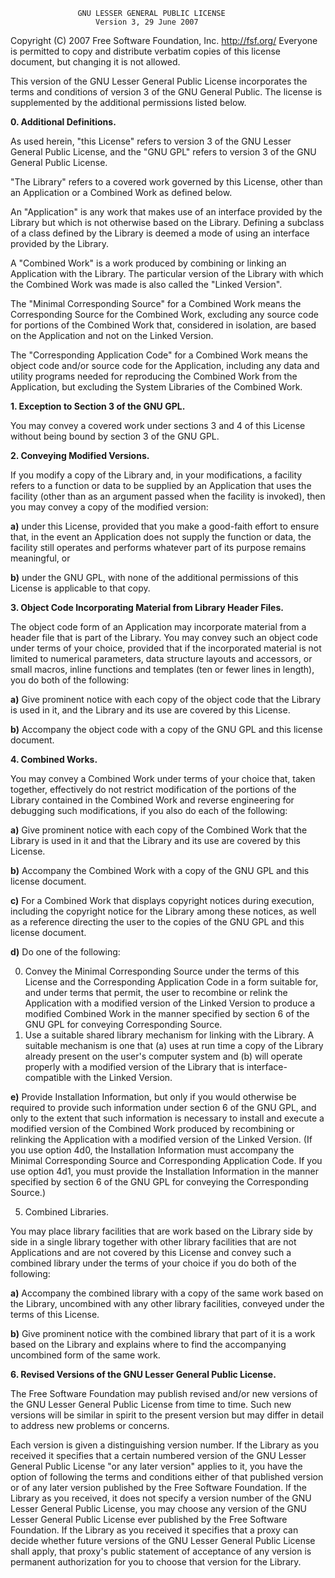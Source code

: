                    GNU LESSER GENERAL PUBLIC LICENSE
                       Version 3, 29 June 2007

Copyright (C) 2007 Free Software Foundation, Inc. <http://fsf.org/>
Everyone is permitted to copy and distribute verbatim copies  of this license document, but changing it is not allowed.

This version of the GNU Lesser General Public License incorporates the terms and conditions of version 3 of the GNU General Public.
The license is supplemented by the additional permissions listed below.



  **0. Additional Definitions.**

As used herein, "this License" refers to version 3 of the GNU Lesser General Public License, and the "GNU GPL" refers to version 3 of the GNU General Public License.

"The Library" refers to a covered work governed by this License, other than an Application or a Combined Work as defined below.

An "Application" is any work that makes use of an interface provided by the Library but which is not otherwise based on the Library. Defining a subclass of a class defined by the Library is deemed a mode of using an interface provided by the Library.

A "Combined Work" is a work produced by combining or linking an Application with the Library.  The particular version of the Library with which the Combined Work was made is also called the "Linked Version".

The "Minimal Corresponding Source" for a Combined Work means the Corresponding Source for the Combined Work, excluding any source code for portions of the Combined Work that, considered in isolation, are based on the Application and not on the Linked Version.

The "Corresponding Application Code" for a Combined Work means the object code and/or source code for the Application, including any data and utility programs needed for reproducing the Combined Work from the Application, but excluding the System Libraries of the Combined Work.



  **1. Exception to Section 3 of the GNU GPL.**

You may convey a covered work under sections 3 and 4 of this License without being bound by section 3 of the GNU GPL.



  **2. Conveying Modified Versions.**

If you modify a copy of the Library and, in your modifications, a facility refers to a function or data to be supplied by an Application that uses the facility (other than as an argument passed when the facility is invoked), then you may convey a copy of the modified version:

   **a)** under this License, provided that you make a good-faith effort to ensure that, in the event an Application does not supply the
   function or data, the facility still operates and performs whatever part of its purpose remains meaningful, or

   **b)** under the GNU GPL, with none of the additional permissions of this License is applicable to that copy.



  **3. Object Code Incorporating Material from Library Header Files.**

The object code form of an Application may incorporate material from a header file that is part of the Library.  You may convey such an object code under terms of your choice, provided that if the incorporated material is not limited to numerical parameters, data structure layouts and accessors, or small macros, inline functions and templates (ten or fewer lines in length), you do both of the following:

   **a)** Give prominent notice with each copy of the object code that the Library is used in it, and the Library and its use are covered by this License.

   **b)** Accompany the object code with a copy of the GNU GPL and this license document.



  **4. Combined Works.**

You may convey a Combined Work under terms of your choice that, taken together, effectively do not restrict modification of the portions of the Library contained in the Combined Work and reverse engineering for debugging such modifications, if you also do each of the following:

   **a)** Give prominent notice with each copy of the Combined Work that the Library is used in it and that the Library and its use are covered by this License.

   **b)** Accompany the Combined Work with a copy of the GNU GPL and this license document.

   **c)** For a Combined Work that displays copyright notices during execution, including the copyright notice for the Library among these notices, as well as a reference directing the user to the copies of the GNU GPL and this license document.

   **d)** Do one of the following:

   0) Convey the Minimal Corresponding Source under the terms of this License and the Corresponding Application Code in a form suitable for, and under terms that permit, the user to recombine or relink the Application with a modified version of the Linked Version to produce a modified Combined Work in the manner specified by section 6 of the GNU GPL for conveying Corresponding Source.
   1) Use a suitable shared library mechanism for linking with the Library.  A suitable mechanism is one that (a) uses at run time a copy of the Library already present on the user's computer system and (b) will operate properly with a modified version of the Library that is interface-compatible with the Linked Version.

   **e)** Provide Installation Information, but only if you would otherwise be required to provide such information under section 6 of the GNU GPL, and only to the extent that such information is necessary to install and execute a modified version of the Combined Work produced by recombining or relinking the Application with a modified version of the Linked Version. (If you use option 4d0, the Installation Information must accompany the Minimal Corresponding Source and Corresponding Application Code. If you use option 4d1, you must provide the Installation Information in the manner specified by section 6 of the GNU GPL for conveying the Corresponding Source.)



  5. Combined Libraries.

You may place library facilities that are work based on the Library side by side in a single library together with other library facilities that are not Applications and are not covered by this License and convey such a combined library under the terms of your choice if you do both of the following:

   **a)** Accompany the combined library with a copy of the same work based on the Library, uncombined with any other library facilities, conveyed under the terms of this License.

   **b)** Give prominent notice with the combined library that part of it is a work based on the Library and explains where to find the accompanying uncombined form of the same work.



  **6. Revised Versions of the GNU Lesser General Public License.**

The Free Software Foundation may publish revised and/or new versions of the GNU Lesser General Public License from time to time. Such new versions will be similar in spirit to the present version but may differ in detail to address new problems or concerns.

Each version is given a distinguishing version number. If the Library as you received it specifies that a certain numbered version of the GNU Lesser General Public License "or any later version" applies to it, you have the option of following the terms and conditions either of that published version or of any later version published by the Free Software Foundation. If the Library as you received, it does not specify a version number of the GNU Lesser
General Public License, you may choose any version of the GNU Lesser General Public License ever published by the Free Software Foundation. If the Library as you received it specifies that a proxy can decide whether future versions of the GNU Lesser General Public License shall apply, that proxy's public statement of acceptance of any version is permanent authorization for you to choose that version for the Library.
